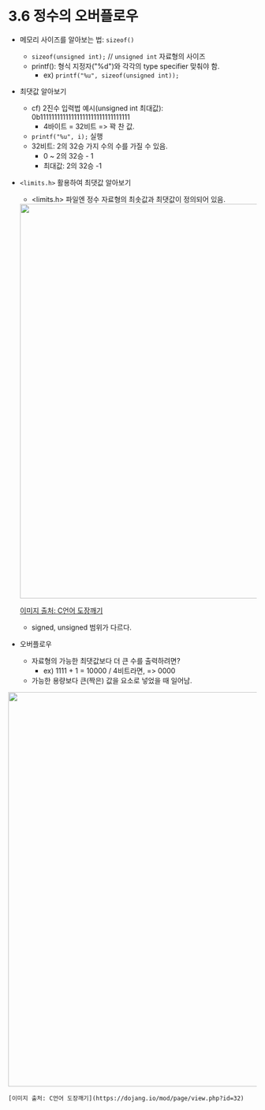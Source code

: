 # 3.6 정수의 오버플로우

* 메모리 사이즈를 알아보는 법: `sizeof()`
    - `sizeof(unsigned int);` // `unsigned int` 자료형의 사이즈
    - printf(): 형식 지정자("%d")와 각각의 type specifier 맞춰야 함.
        - ex) `printf("%u", sizeof(unsigned int));`

* 최댓값 알아보기
   - cf) 2진수 입력법 예시(unsigned int 최대값): 0b11111111111111111111111111111111
        - 4바이트 = 32비트 => 꽉 찬 값.
    - `printf("%u", i);` 실행
    - 32비트: 2의 32승 가지 수의 수를 가질 수 있음.
        - 0 ~ 2의 32승 - 1
        - 최대값: 2의 32승 -1

* `<limits.h>` 활용하여 최댓값 알아보기
    - <limits.h> 파일엔 정수 자료형의 최솟값과 최댓값이 정의되어 있음.
    <img src="https://github.com/uber9ma/following_C/blob/master/images/chapter3/data9.png?raw=true" width="800">

    [이미지 출처: C언어 도장깨기](https://dojang.io/mod/page/view.php?id=34)
    
    - signed, unsigned 범위가 다르다. 

* 오버플로우
    - 자료형의 가능한 최댓값보다 더 큰 수를 출력하려면?
        - ex) 1111 + 1 = 10000 / 4비트라면, => 0000
    - 가능한 용량보다 큰(짝은) 값을 요소로 넣었을 때 일어남.

 <img src="https://github.com/uber9ma/following_C/blob/master/images/chapter3/data10.png?raw=true" width="800">

    [이미지 출처: C언어 도장깨기](https://dojang.io/mod/page/view.php?id=32)
